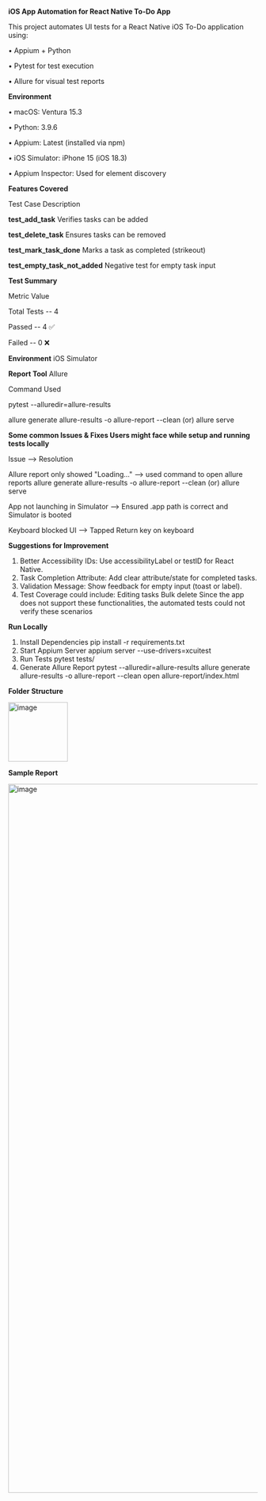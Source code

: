 **iOS App Automation for React Native To-Do App**


This project automates UI tests for a React Native iOS To-Do application using:

•	Appium + Python

•	Pytest for test execution

•	Allure for visual test reports
 
**Environment**

•	macOS: Ventura 15.3

•	Python: 3.9.6

•	Appium: Latest (installed via npm)

•	iOS Simulator: iPhone 15 (iOS 18.3)

•	Appium Inspector: Used for element discovery

 
**Features Covered**

Test Case	Description

**test_add_task**  Verifies tasks can be added

**test_delete_task**	 Ensures tasks can be removed

**test_mark_task_done**  Marks a task as completed (strikeout)

**test_empty_task_not_added**	 Negative test for empty task input

 **Test Summary**

Metric	Value

Total Tests -- 4

Passed	-- 4 ✅

Failed	-- 0 ❌

**Environment**	iOS Simulator

**Report Tool**	Allure

Command Used

pytest --alluredir=allure-results

allure generate allure-results -o allure-report --clean (or) allure serve

 
**Some common Issues & Fixes Users might face while setup and running tests locally**


Issue	                                   		 -->  Resolution

Allure report only showed "Loading..."	   		--> 		used command to open allure reports allure generate allure-results -o allure-report --clean (or) allure serve

App not launching in Simulator	           		--> 		Ensured .app path is correct and Simulator is booted

Keyboard blocked UI	                      		--> 		Tapped Return key on keyboard




 
**Suggestions for Improvement**
1.	Better Accessibility IDs: Use accessibilityLabel or testID for React Native.
2.	Task Completion Attribute: Add clear attribute/state for completed tasks.
3.	Validation Message: Show feedback for empty input (toast or label).
4.	Test Coverage could include: 
 Editing tasks
 Bulk delete
 Since the app does not support these functionalities, the automated tests could not verify these  scenarios


 
**Run Locally**
1. Install Dependencies
pip install -r requirements.txt
2. Start Appium Server
appium server --use-drivers=xcuitest
3. Run Tests
pytest tests/
4. Generate Allure Report
pytest --alluredir=allure-results
allure generate allure-results -o allure-report --clean
open allure-report/index.html


 
**Folder Structure**


<img width="120" alt="image" src="https://github.com/user-attachments/assets/cea1df3b-97f9-4ee0-9737-5a421fa74ccf" />

 
**Sample Report**

 <img width="1432" alt="image" src="https://github.com/user-attachments/assets/5dac509f-8115-40eb-bf51-7433076780bc" />

